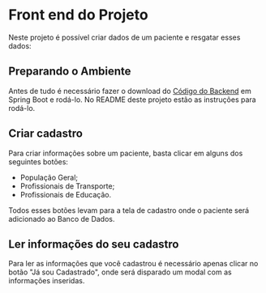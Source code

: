 # Front end do Projeto

Neste projeto é possível criar dados de um paciente e resgatar esses dados:

## Preparando o Ambiente

Antes de tudo é necessário fazer o download do [Código do Backend](https://github.com/Vacinas-Backend/vacinas-back) em Spring Boot e rodá-lo. No README deste projeto estão as instruções para rodá-lo.

## Criar cadastro

Para criar informações sobre um paciente, basta clicar em alguns dos seguintes botões:

- População Geral;
- Profissionais de Transporte;
- Profissionais de Educação.

Todos esses botões levam para a tela de cadastro onde o paciente será adicionado ao Banco de Dados.

## Ler informações do seu cadastro

Para ler as informações que você cadastrou é necessário apenas clicar no botão "Já sou Cadastrado", onde será disparado um modal com as informações inseridas.
